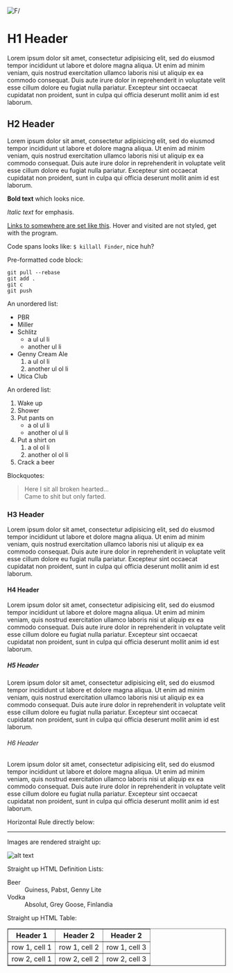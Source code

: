 
![F/](https://github.com/factorylabs/fmd-themes/raw/master/assets/fdl-header.png "F/ Header")

# H1 Header 

Lorem ipsum dolor sit amet, consectetur adipisicing elit, sed do eiusmod tempor incididunt ut labore et dolore magna aliqua. Ut enim ad minim veniam, quis nostrud exercitation ullamco laboris nisi ut aliquip ex ea commodo consequat. Duis aute irure dolor in reprehenderit in voluptate velit esse cillum dolore eu fugiat nulla pariatur. Excepteur sint occaecat cupidatat non proident, sunt in culpa qui officia deserunt mollit anim id est laborum.


## H2 Header

Lorem ipsum dolor sit amet, consectetur adipisicing elit, sed do eiusmod tempor incididunt ut labore et dolore magna aliqua. Ut enim ad minim veniam, quis nostrud exercitation ullamco laboris nisi ut aliquip ex ea commodo consequat. Duis aute irure dolor in reprehenderit in voluptate velit esse cillum dolore eu fugiat nulla pariatur. Excepteur sint occaecat cupidatat non proident, sunt in culpa qui officia deserunt mollit anim id est laborum.

**Bold text** which looks nice. 

*Italic text* for emphasis.

[Links to somewhere are set like this](http://www.google.com/). Hover and visited are not styled, get with the program.


Code spans looks like: `$ killall Finder`, nice huh?

Pre-formatted code block:

    git pull --rebase
    git add .
    git c
    git push


An unordered list:

- PBR
- Miller
- Schlitz
  - a ul ul li
  - another ul li
- Genny Cream Ale
  1. a ul ol li
  2. another ul ol li
- Utica Club


An ordered list:

1. Wake up
2. Shower
3. Put pants on
    - a ol ul li
    - another ol ul li
4. Put a shirt on
    1. a ol ol li
    2. another ol ol li
5. Crack a beer


Blockquotes:

> Here I sit all broken hearted...  
> Came to shit but only farted.


### H3 Header

Lorem ipsum dolor sit amet, consectetur adipisicing elit, sed do eiusmod tempor incididunt ut labore et dolore magna aliqua. Ut enim ad minim veniam, quis nostrud exercitation ullamco laboris nisi ut aliquip ex ea commodo consequat. Duis aute irure dolor in reprehenderit in voluptate velit esse cillum dolore eu fugiat nulla pariatur. Excepteur sint occaecat cupidatat non proident, sunt in culpa qui officia deserunt mollit anim id est laborum.


#### H4 Header

Lorem ipsum dolor sit amet, consectetur adipisicing elit, sed do eiusmod tempor incididunt ut labore et dolore magna aliqua. Ut enim ad minim veniam, quis nostrud exercitation ullamco laboris nisi ut aliquip ex ea commodo consequat. Duis aute irure dolor in reprehenderit in voluptate velit esse cillum dolore eu fugiat nulla pariatur. Excepteur sint occaecat cupidatat non proident, sunt in culpa qui officia deserunt mollit anim id est laborum.


##### H5 Header

Lorem ipsum dolor sit amet, consectetur adipisicing elit, sed do eiusmod tempor incididunt ut labore et dolore magna aliqua. Ut enim ad minim veniam, quis nostrud exercitation ullamco laboris nisi ut aliquip ex ea commodo consequat. Duis aute irure dolor in reprehenderit in voluptate velit esse cillum dolore eu fugiat nulla pariatur. Excepteur sint occaecat cupidatat non proident, sunt in culpa qui officia deserunt mollit anim id est laborum.


###### H6 Header

Lorem ipsum dolor sit amet, consectetur adipisicing elit, sed do eiusmod tempor incididunt ut labore et dolore magna aliqua. Ut enim ad minim veniam, quis nostrud exercitation ullamco laboris nisi ut aliquip ex ea commodo consequat. Duis aute irure dolor in reprehenderit in voluptate velit esse cillum dolore eu fugiat nulla pariatur. Excepteur sint occaecat cupidatat non proident, sunt in culpa qui officia deserunt mollit anim id est laborum.


Horizontal Rule directly below:

----


Images are rendered straight up:

![alt text](http://www.google.com/images/logos/ps_logo2.png "Title")


Straight up HTML Definition Lists:

<dl>
  <dt>Beer</dt>
  <dd>Guiness, Pabst, Genny Lite</dd>
  <dt>Vodka</dt>
  <dd>Absolut, Grey Goose, Finlandia</dd>
</dl>



Straight up HTML Table:

<table border="1">
  <tr>
    <th>Header 1</th>
    <th>Header 2</th>
    <th>Header 2</th>
  </tr>
  <tr>
    <td>row 1, cell 1</td>
    <td>row 1, cell 2</td>
    <td>row 1, cell 3</td>
  </tr>
  <tr>
    <td>row 2, cell 1</td>
    <td>row 2, cell 2</td>
    <td>row 2, cell 3</td>
  </tr>
</table>

